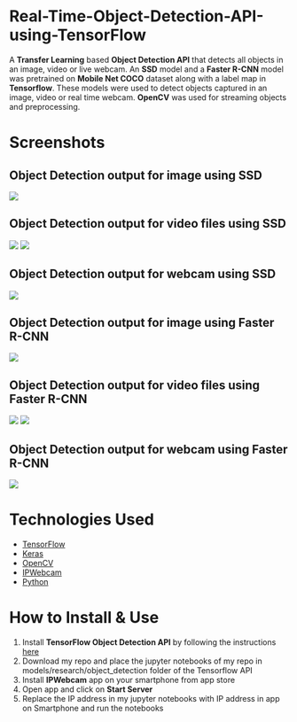 # Real-Time-Object-Detection-API-using-TensorFlow
A <b>Transfer Learning</b> based <b>Object Detection API</b> that detects all objects in an image, video or live webcam. An <b>SSD</b> model and a <b>Faster R-CNN</b> model was pretrained on <b>Mobile Net COCO</b> dataset along with a label map in <b>Tensorflow</b>. These models were used to detect objects captured in an image, video or real time webcam. <b>OpenCV</b> was used for streaming objects and preprocessing.

# Screenshots
## Object Detection output for image using SSD
<img src="https://github.com/kaushikjadhav01/Real-Time-Object-Detection-API-using-TensorFlow/blob/master/screenshots/output_image_ssd.png">

## Object Detection output for video files using SSD
<img src="https://github.com/kaushikjadhav01/Real-Time-Object-Detection-API-using-TensorFlow/blob/master/screenshots/output_ssd_video1.PNG">
<img src="https://github.com/kaushikjadhav01/Real-Time-Object-Detection-API-using-TensorFlow/blob/master/screenshots/output_ssd_video2.PNG">

## Object Detection output for webcam using SSD
<img src="https://github.com/kaushikjadhav01/Real-Time-Object-Detection-API-using-TensorFlow/blob/master/screenshots/output_ssd_webcam.PNG">

## Object Detection output for image using Faster R-CNN
<img src="https://github.com/kaushikjadhav01/Real-Time-Object-Detection-API-using-TensorFlow/blob/master/screenshots/output_image_rcnn.png">

## Object Detection output for video files using Faster R-CNN
<img src="https://github.com/kaushikjadhav01/Real-Time-Object-Detection-API-using-TensorFlow/blob/master/screenshots/output_rcnn_video1.PNG">
<img src="https://github.com/kaushikjadhav01/Real-Time-Object-Detection-API-using-TensorFlow/blob/master/screenshots/output_rcnn_video2.PNG">

## Object Detection output for webcam using Faster R-CNN
<img src="https://github.com/kaushikjadhav01/Real-Time-Object-Detection-API-using-TensorFlow/blob/master/screenshots/output_rcnn_webcam.PNG">

# Technologies Used
<ul>
<li><a href="https://www.tensorflow.org/">TensorFlow</a></li>
<li><a href="https://keras.io/">Keras</a></li>
<li><a href="https://opencv.org/">OpenCV</a></li>
<li><a href="https://play.google.com/store/apps/details?id=com.pas.webcam&hl=en_IN">IPWebcam</a></li>
<li><a href="https://www.python.org/">Python</a></li>
</ul>

# How to Install & Use
<ol>
<li>Install <b>TensorFlow Object Detection API</b> by following the instructions <a href="https://github.com/tensorflow/models/blob/master/research/object_detection/g3doc/installation.md">here</a></li>
<li>Download my repo and place the jupyter notebooks of my repo in models/research/object_detection folder of the Tensorflow API</li>
<li>Install <b>IPWebcam</b> app on your smartphone from app store</li>
<li>Open app and click on <b>Start Server</b></li>
<li>Replace the IP address in my jupyter notebooks with IP address in app on Smartphone and run the notebooks</li>
</ol>

